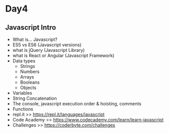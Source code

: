 # Day4 
## Javascript Intro

- What is... Javascript?
- ES5 vs ES6 (Javascript versions)
- what is jQuery (Javascript Library)
- what is React or Angular (Javascript Framework)
- Data types
    + Strings 
    + Numbers
    + Arrays
    + Booleans
    + Objects
- Variables
- String Concatenation
- The console, javascript execution order & hoisting, comments
- Functions
- repl.it >> https://repl.it/languages/javascript
- Code Academy >> https://www.codecademy.com/learn/learn-javascript
- Challenges >> https://coderbyte.com/challenges

